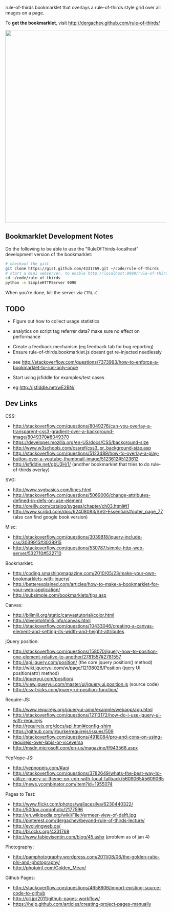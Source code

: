 rule-of-thirds bookmarklet that overlays a rule-of-thirds style grid over all images on a page.

To **get the bookmarklet**, visit http://dergachev.github.com/rule-of-thirds/

<a href="http://bl.ocks.org/4331769"><img src="http://dl-web.dropbox.com/u/29440342/screenshots/WIXEIU-2012.12.19-1.27.png" width="600px"/></a>

## Bookmarklet Development Notes

Do the following to be able to use the "RuleOfThirds-localhost" development
version of the bookmarklet:

```bash
# checkout the gist
git clone https://gist.github.com/4331769.git ~/code/rule-of-thirds
# start a mini webserver, to enable http://localhost:9090/rule-of-thirds.bookmarklet.js
cd ~/code/rule-of-thirds
python -m SimpleHTTPServer 9090 
```

When you're done, kill the server via `CTRL-C`.

## TODO

* Figure out how to collect usage statistics 
 - analytics on script tag referrer data? make sure no effect on performance
* Create a feedback mechanism (eg feedback tab for bug reporting)
* Ensure rule-of-thirds.bookmarklet.js doesnt get re-injected needlessly 
 - see http://stackoverflow.com/questions/7373993/how-to-enforce-a-bookmarklet-to-run-only-once
* Start using jsfiddle for examples/test cases
 - eg http://jsfiddle.net/wE2BN/

## Dev Links

CSS:

* http://stackoverflow.com/questions/8049276/can-you-overlay-a-transparent-css3-gradient-over-a-background-image/8049370#8049370
* https://developer.mozilla.org/en-US/docs/CSS/background-size
* http://www.w3schools.com/cssref/css3_pr_background-size.asp
* http://stackoverflow.com/questions/5123489/how-to-overlay-a-play-button-over-a-youtube-thumbnail-image/5123612#5123612
* http://jsfiddle.net/gbU3H/1/ (another bookmarklet that tries to do rule-of-thirds overlay)

SVG:

* http://www.svgbasics.com/lines.html
* http://stackoverflow.com/questions/5069006/change-attributes-defined-in-defs-on-use-element
* http://oreilly.com/catalog/svgess/chapter/ch03.html#t1
* http://www.scribd.com/doc/62408083/SVG-Essentials#outer_page_77 (also can find google book version)

Misc: 

* http://stackoverflow.com/questions/3039818/jquery-include-css/3039915#3039915
* http://stackoverflow.com/questions/530787/simple-http-web-server/532710#532710

Bookmarklet:

* http://coding.smashingmagazine.com/2010/05/23/make-your-own-bookmarklets-with-jquery/
* http://betterexplained.com/articles/how-to-make-a-bookmarklet-for-your-web-application/
* http://subsimple.com/bookmarklets/tips.asp

Canvas:

* http://billmill.org/static/canvastutorial/color.html
* http://diveintohtml5.info/canvas.html
* http://stackoverflow.com/questions/10433046/creating-a-canvas-element-and-setting-its-width-and-height-attributes

jQuery position:

* http://stackoverflow.com/questions/158070/jquery-how-to-position-one-element-relative-to-another/2781557#2781557
* http://api.jquery.com/position/ (the core jquery position() method)
* http://wiki.jqueryui.com/w/page/12138026/Position (jqery UI position(attr) method)
* http://jqueryui.com/position/
* http://view.jqueryui.com/master/ui/jquery.ui.position.js (source code)
* http://css-tricks.com/jquery-ui-position-function/

Require-JS:

* http://www.requirejs.org/jqueryui-amd/example/webapp/app.html
* http://stackoverflow.com/questions/12113172/how-do-i-use-jquery-ui-with-requirejs
* http://requirejs.org/docs/api.html#config-shim
* https://github.com/jrburke/requirejs/issues/509
* http://stackoverflow.com/questions/4918084/pro-and-cons-on-using-requirejs-over-labjs-or-viceversa
* http://msdn.microsoft.com/en-us/magazine/ff943568.aspx

YepNope-JS:

* http://yepnopejs.com/#api
* http://stackoverflow.com/questions/3782649/whats-the-best-way-to-utilize-jquery-ui-theme-on-cdn-with-local-fallback/5609065#5609065
* http://news.ycombinator.com/item?id=1955074

Pages to Test:

* http://www.flickr.com/photos/wallacesilva/6230440322/
* http://500px.com/photo/2177596
* http://en.wikipedia.org/wiki/File:Vermeer-view-of-delft.jpg
* http://pinterest.com/dergachev/beyond-rule-of-thirds-lecture/
* http://evolvingweb.ca/
* http://bl.ocks.org/4331769
* http://www.fabiovisentin.com/blog/45.ashx (problem as of jan 4)

Photography:

* http://pamphotography.wordpress.com/2011/08/06/the-golden-ratio-phi-and-photography/
* http://photoinf.com/Golden_Mean/

Github Pages:

* http://stackoverflow.com/questions/4658606/import-existing-source-code-to-github
* http://oli.jp/2011/github-pages-workflow/
* https://help.github.com/articles/creating-project-pages-manually
